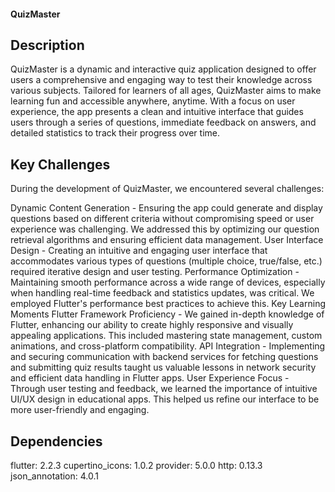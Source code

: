 #### QuizMaster

## Description
QuizMaster is a dynamic and interactive quiz application designed to offer users a comprehensive and engaging way to test their knowledge across various subjects. Tailored for learners of all ages, QuizMaster aims to make learning fun and accessible anywhere, anytime. With a focus on user experience, the app presents a clean and intuitive interface that guides users through a series of questions, immediate feedback on answers, and detailed statistics to track their progress over time.

## Key Challenges
During the development of QuizMaster, we encountered several challenges:

Dynamic Content Generation - Ensuring the app could generate and display questions based on different criteria without compromising speed or user experience was challenging. We addressed this by optimizing our question retrieval algorithms and ensuring efficient data management.
User Interface Design - Creating an intuitive and engaging user interface that accommodates various types of questions (multiple choice, true/false, etc.) required iterative design and user testing.
Performance Optimization - Maintaining smooth performance across a wide range of devices, especially when handling real-time feedback and statistics updates, was critical. We employed Flutter's performance best practices to achieve this.
Key Learning Moments
Flutter Framework Proficiency - We gained in-depth knowledge of Flutter, enhancing our ability to create highly responsive and visually appealing applications. This included mastering state management, custom animations, and cross-platform compatibility.
API Integration - Implementing and securing communication with backend services for fetching questions and submitting quiz results taught us valuable lessons in network security and efficient data handling in Flutter apps.
User Experience Focus - Through user testing and feedback, we learned the importance of intuitive UI/UX design in educational apps. This helped us refine our interface to be more user-friendly and engaging.


## Dependencies
flutter: 2.2.3
cupertino_icons: 1.0.2
provider: 5.0.0
http: 0.13.3
json_annotation: 4.0.1
